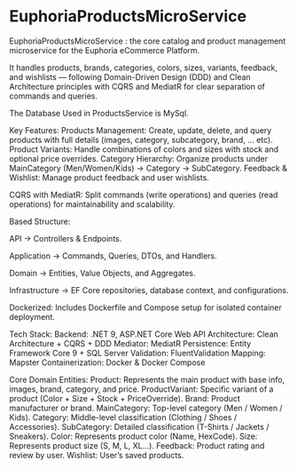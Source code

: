 # EuphoriaProductsMicroService
EuphoriaProductsMicroService : the core catalog and product management microservice for the Euphoria eCommerce Platform.

It handles products, brands, categories, colors, sizes, variants, feedback, and wishlists — following Domain-Driven Design (DDD) and Clean Architecture principles with CQRS and MediatR 
for clear separation of commands and queries.

The Database Used in ProductsService is MySql. 

Key Features:
Products Management: Create, update, delete, and query products with full details (images, category, subcategory, brand, ... etc).
Product Variants: Handle combinations of colors and sizes with stock and optional price overrides.
Category Hierarchy: Organize products under MainCategory (Men/Women/Kids) → Category → SubCategory.
Feedback & Wishlist: Manage product feedback and user wishlists.

CQRS with MediatR: Split commands (write operations) and queries (read operations) for maintainability and scalability.

Based Structure:

API → Controllers & Endpoints.

Application → Commands, Queries, DTOs, and Handlers.

Domain → Entities, Value Objects, and Aggregates.

Infrastructure → EF Core repositories, database context, and configurations.

Dockerized: Includes Dockerfile and Compose setup for isolated container deployment.

Tech Stack:
Backend:	.NET 9, ASP.NET Core Web API
Architecture:	Clean Architecture + CQRS + DDD
Mediator:	MediatR
Persistence:	Entity Framework Core 9 + SQL Server
Validation:	FluentValidation
Mapping:	Mapster
Containerization:	Docker & Docker Compose

Core Domain Entities:
Product: Represents the main product with base info, images, brand, category, and price.
ProductVariant:	Specific variant of a product (Color + Size + Stock + PriceOverride).
Brand:	Product manufacturer or brand.
MainCategory:	Top-level category (Men / Women / Kids).
Category:	Middle-level classification (Clothing / Shoes / Accessories).
SubCategory: Detailed classification (T-Shirts / Jackets / Sneakers).
Color: Represents product color (Name, HexCode).
Size:	Represents product size (S, M, L, XL...).
Feedback:	Product rating and review by user.
Wishlist:	User’s saved products.
